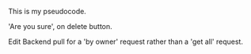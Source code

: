 This is my pseudocode.

'Are you sure', on delete button.

Edit Backend pull for a 'by owner' request rather than a 'get all' request.